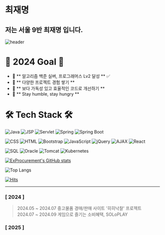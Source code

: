 # 최재명
## 저는 서울 9반 최재명 입니다.

![header](https://capsule-render.vercel.app/api?type=venom&color=gradient&CustomColorList=0,2,2,5&height=300&section=header&text=JaeMyung's%20GitHub&fontSize=90&fontColor=111111)

# 👋 2024 Goal 👋
- 🤗 ** 알고리즘 백준 실버, 프로그래머스 Lv2 달성 ** ✅
- 🌱 ** 다양한 프로젝트 경험 쌓기 **
- 🌹 ** 보다 가독성 있고 효율적인 코드로 개선하기 **
- 💖 ** Stay humble, stay hungry **

# 🛠 Tech Stack 🛠
![Java](https://img.shields.io/badge/Java-007396?style=flat-square&logo=Java&logoColor=white)
![JSP](https://img.shields.io/badge/JSP-007396?style=flat-square&logo=Java&logoColor=white)
![Servlet](https://img.shields.io/badge/Servlet-007396?style=flat-square&logo=Java&logoColor=white)
![Spring](https://img.shields.io/badge/Spring-6DB33F?style=flat-square&logo=Spring&logoColor=white)
![Spring Boot](https://img.shields.io/badge/Spring_Boot-6DB33F?style=flat-square&logo=SpringBoot&logoColor=white)

![CSS](https://img.shields.io/badge/CSS-1572B6?style=flat-square&logo=CSS3&logoColor=white)
![HTML](https://img.shields.io/badge/HTML-E34F26?style=flat-square&logo=HTML5&logoColor=white)
![Bootstrap](https://img.shields.io/badge/Bootstrap-7952B3?style=flat-square&logo=Bootstrap&logoColor=white)
![JavaScript](https://img.shields.io/badge/JavaScript-F7DF1E?style=flat-square&logo=JavaScript&logoColor=black)
![jQuery](https://img.shields.io/badge/jQuery-0769AD?style=flat-square&logo=jQuery&logoColor=white)
![AJAX](https://img.shields.io/badge/AJAX-0769AD?style=flat-square&logo=AJAX&logoColor=white)
![React](https://img.shields.io/badge/React-61DAFB?style=flat-square&logo=React&logoColor=black)

![SQL](https://img.shields.io/badge/SQL-4479A1?style=flat-square&logo=MySQL&logoColor=white)
![Oracle](https://img.shields.io/badge/Oracle-F80000?style=flat-square&logo=Oracle&logoColor=white)
![Tomcat](https://img.shields.io/badge/Tomcat-F8DC75?style=flat-square&logo=Apache-Tomcat&logoColor=black)
![Kubernetes](https://img.shields.io/badge/-Kubernetes-326CE5?style=flat-square&logo=kubernetes&logoColor=white)

[![ExProcurement's GitHub stats](https://github-readme-stats.vercel.app/api?username=jaemyungchoi95&show_icons=true&theme=radical&count_private=true)](https://github.com/anuraghazra/github-readme-stats)

![Top Langs](https://github-readme-stats.vercel.app/api/top-langs/?username=jaemyungchoi95&layout=compact&theme=radical)

[![Hits](https://hits.seeyoufarm.com/api/count/incr/badge.svg?url=https%3A%2F%2Fgithub.com%2Fjaemyungchoi95&count_bg=%2345DF22&title_bg=%23555555&icon=github.svg&icon_color=%23FFE4C4&title=hits&edge_flat=false)](https://hits.seeyoufarm.com)

--- 

### [ 2024 ]
>2024.05 ~ 2024.07 중고물품 경매/판매 사이트 '히히낙찰' 프로젝트 <br />
>2024.07 ~ 2024.09 게임으로 즐기는 소비혜택, SOLoPLAY

### [ 2025 ]
>
